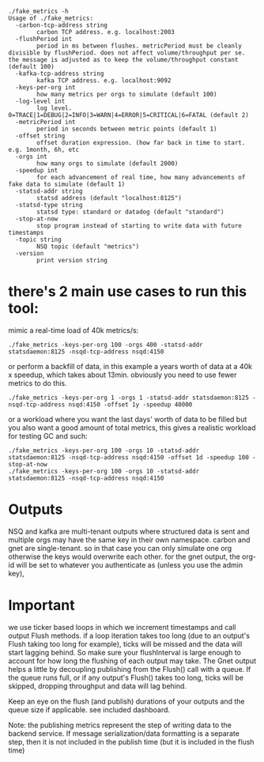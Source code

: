 ```
./fake_metrics -h
Usage of ./fake_metrics:
  -carbon-tcp-address string
    	carbon TCP address. e.g. localhost:2003
  -flushPeriod int
    	period in ms between flushes. metricPeriod must be cleanly divisible by flushPeriod. does not affect volume/throughput per se. the message is adjusted as to keep the volume/throughput constant (default 100)
  -kafka-tcp-address string
    	kafka TCP address. e.g. localhost:9092
  -keys-per-org int
    	how many metrics per orgs to simulate (default 100)
  -log-level int
    	log level. 0=TRACE|1=DEBUG|2=INFO|3=WARN|4=ERROR|5=CRITICAL|6=FATAL (default 2)
  -metricPeriod int
    	period in seconds between metric points (default 1)
  -offset string
    	offset duration expression. (how far back in time to start. e.g. 1month, 6h, etc
  -orgs int
    	how many orgs to simulate (default 2000)
  -speedup int
    	for each advancement of real time, how many advancements of fake data to simulate (default 1)
  -statsd-addr string
    	statsd address (default "localhost:8125")
  -statsd-type string
    	statsd type: standard or datadog (default "standard")
  -stop-at-now
    	stop program instead of starting to write data with future timestamps
  -topic string
    	NSQ topic (default "metrics")
  -version
    	print version string
```

# there's 2 main use cases to run this tool:

mimic a real-time load of 40k metrics/s:

```
./fake_metrics -keys-per-org 100 -orgs 400 -statsd-addr statsdaemon:8125 -nsqd-tcp-address nsqd:4150
```

or perform a backfill of data, in this example a years worth of data at a 40k x speedup, which takes about 13min.
obviously you need to use fewer metrics to do this.

```
./fake_metrics -keys-per-org 1 -orgs 1 -statsd-addr statsdaemon:8125 -nsqd-tcp-address nsqd:4150 -offset 1y -speedup 40000
```


or a workload where you want the last days' worth of data to be filled but you also want a good amount of total metrics,
this gives a realistic workload for testing GC and such:

```
./fake_metrics -keys-per-org 100 -orgs 10 -statsd-addr statsdaemon:8125 -nsqd-tcp-address nsqd:4150 -offset 1d -speedup 100 -stop-at-now
./fake_metrics -keys-per-org 100 -orgs 10 -statsd-addr statsdaemon:8125 -nsqd-tcp-address nsqd:4150
```

# Outputs

NSQ and kafka are multi-tenant outputs where structured data is sent and multiple orgs may have the same key in their own namespace.
carbon and gnet are single-tenant.
so in that case you can only simulate one org otherwise the keys would overwrite each other.
for the gnet output, the org-id will be set to whatever you authenticate as (unless you use the admin key),

# Important

we use ticker based loops in which we increment timestamps and call output Flush methods.
if a loop iteration takes too long (due to an output's Flush taking too long for example),
ticks will be missed and the data will start lagging behind.
So make sure your flushInterval is large enough to account for how long the flushing of each
output may take.  The Gnet output helps a little by decoupling publishing from the Flush() call with a queue.
If the queue runs full, or if any output's Flush() takes too long, ticks will be skipped, dropping throughput and data will lag behind.

Keep an eye on the flush (and publish) durations of your outputs and the queue size if applicable.
see included dashboard.

Note: the publishing metrics represent the step of writing data to the backend service.
If message serialization/data formatting is a separate step, then it is not included in the publish time
(but it is included in the flush time)
